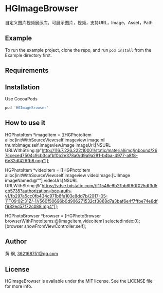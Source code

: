 # HGImageBrowser

自定义图片视频展示库，可展示图片，视频，支持URL，Image，Asset，Path

## Example

To run the example project, clone the repo, and run `pod install` from the Example directory first.

## Requirements

## Installation

Use CocoaPods

```ruby
pod 'HGImageBrowser'
```

## How to use it

HGPhotoItem *imageItem = [[HGPhotoItem alloc]initWithSourceView:self.imageview image:nil thumbImage:self.imageview.image imageUrl:[NSURL URLWithString:@"http://116.7.226.222:10001/static/material/img/inbound/267cceced7504c9cb3cafbf0b2e378a0/d9a9a281-b4ba-4977-a8f8-6e32df426fb8.png"]];

HGPhotoItem *videoItem = [[HGPhotoItem alloc]initWithSourceView:self.imageview
                                                    videoImage:[UIImage imageNamed:@""]
                                                      videoUrl:[NSURL URLWithString:@"https://vdse.bdstatic.com//f11546e6b21bb6f60f025df3d5cb5735?authorization=bce-auth-v1/fb297a5cc0fb434c971b8fa103e8dd7b/2017-05-11T09:02:31Z/-1//560f50696b0d906271532cf3868d7a3baf6e4f7ffbe74e8dff982ed57f72c088.mp4"]];

HGPhotoBrowser *browser = [HGPhotoBrowser browserWithPhotoItems:@[imageItem,videoItem] selectedIndex:0];
[browser showFromViewController:self];
                                                      
## Author

黄 纲, 362168751@qq.com

## License

HGImageBrowser is available under the MIT license. See the LICENSE file for more info.
